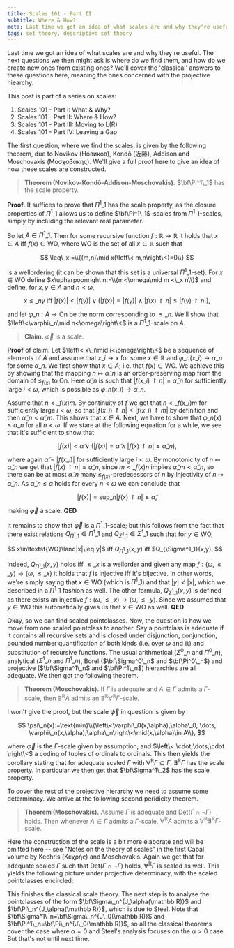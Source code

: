 ```yaml
---
title: Scales 101 - Part II
subtitle: Where & How?
meta: Last time we got an idea of what scales are and why they're useful. The next questions we then might ask is where do we find them, and how do we create new ones from existing ones? We'll cover the 'classical' answers to these questions here, meaning the ones concerned with the projective hiearchy.
tags: set theory, descriptive set theory
---
```


Last time we got an idea of what scales are and why they're useful. The next questions
we then might ask is where do we find them, and how do we create new ones from existing
ones? We'll cover the 'classical' answers to these questions here, meaning the ones
concerned with the projective hiearchy.

This post is part of a series on scales:

1. <router-link to="/posts/2017-10-06-scales-101-part-i">Scales 101 - Part I: What &
   Why?</router-link>
2. Scales 101 - Part II: Where & How?
3. <router-link to="/posts/2017-10-20-scales-101-part-iii">Scales 101 - Part III:
   Moving to L(R)</router-link>
4. <router-link to="/posts/2017-10-27-scales-101-part-iv">Scales 101 - Part IV: Leaving
   a Gap</router-link>

The first question, where we find the scales, is given by the following theorem, due to
Novikov (Нóвиков), Kondô (近藤), Addison and Moschovakis (Μοσχοβάκης). We'll give a
full proof here to give an idea of how these scales are constructed.

> **Theorem (Novikov-Kondô-Addison-Moschovakis).** $\bf\Pi^1\_1$ has the scale property.

**Proof**. It suffices to prove that $\Pi^1\_1$ has the scale property, as the closure
properties of $\Pi^1\_1$ allows us to define $\bf\Pi^1\_1$-scales from $\Pi^1\_1$-scales,
simply by including the relevant real parameter.

So let $A\in\Pi^1\_1$. Then for some recursive function $f:\mathbb R\to\mathbb R$ it
holds that $x\in A$ iff $f(x)\in\textsf{WO}$, where $\textsf{WO}$ is the set of all
$x\in\mathbb R$ such that

$$ \leq\_x:=\\{(m,n)\mid x(\left\< m,n\right\<)=0\\} $$

is a wellordering (it can be shown that this set is a universal $\Pi^1\_1$-set). For
$x\in\textsf{WO}$ define $x\upharpoonright n:=\\{m<\omega\mid m <\_x n\\}$ and define, for
$x,y\in A$ and $n<\omega$,

$$
x\leq\_n y\text{ iff }|f(x)|<|f(y)|\lor(|f(x)|=|f(y)|\land|f(x)\upharpoonright
n|\leq|f(y)\upharpoonright n|),
$$

and let $\varphi\_n:A\to\textsf{On}$ be the norm corresponding to $\leq\_n$. We'll show
that $\left\<\varphi\_n\mid n<\omega\right\<$ is a $\Pi^1\_1$-scale on $A$.

> **Claim.** $\vec\varphi$ is a scale.

**Proof** of claim. Let $\left\< x\_i\mid i<\omega\right\<$ be a sequence of elements
of $A$ and assume that $x\_i\to x$ for some $x\in\mathbb R$ and
$\varphi\_n(x\_i)\to\alpha\_n$ for some $\alpha\_n$. We first show that $x\in A$; i.e.
that $f(x)\in\textsf{WO}$. We achieve this by showing that the mapping
$n\mapsto\tilde\alpha\_n$ is an order-preserving map from the domain of $\leq_{f(x)}$
to $\textsf{On}$. Here $\tilde\alpha\_n$ is such that $|f(x\_i)\upharpoonright
n|=\tilde\alpha\_n$ for sufficiently large $i<\omega$, which is possible as
$\varphi\_n(x\_i)\to\alpha\_n$.

Assume that $n<\_{f(x)}m$. By continuity of $f$ we get that $n<\_{f(x\_i)}m$ for
sufficiently large $i<\omega$, so that $|f(x\_i)\upharpoonright
n|<|f(x\_i)\upharpoonright m|$ by definition and then
$\tilde\alpha\_n<\tilde\alpha\_m$. This shows that $x\in A$. Next, we have to show that
$\varphi\_n(x)\leq\alpha\_n$ for all $n<\omega$. If we stare at the following equation
for a while, we see that it's sufficient to show that

$$
|f(x)|<\tilde\alpha\lor(|f(x)|=\tilde\alpha\land|f(x)\upharpoonright
n|\leq\tilde\alpha\_n),
$$

where again $\tilde\alpha=|f(x\_i)|$ for sufficiently large $i<\omega$. By monotonicity
of $n\mapsto\tilde\alpha\_n$ we get that $|f(x)\upharpoonright n|\leq\tilde\alpha\_n$,
since $m<\_{f(x)}n$ implies $\tilde\alpha\_m<\tilde\alpha\_n$, so there can be at most
$\tilde\alpha\_n$ many $\leq_{f(x)}$-predecessors of $n$ by injectivity of
$n\mapsto\tilde\alpha\_n$. As $\tilde\alpha\_n\leq\tilde\alpha$ holds for every
$n<\omega$ we can conclude that

$$ |f(x)|=\text{sup}\_n|f(x)\upharpoonright n|\leq\tilde\alpha, $$

making $\vec\varphi$ a scale. **QED**

It remains to show that $\vec\varphi$ is a $\Pi^1\_1$-scale; but this follows from the
fact that there exist relations $Q_{\Pi^1\_1}\in\Pi^1\_1$ and
$Q_{\Sigma^1\_1}\in\Sigma^1\_1$ such that for $y\in\textsf{WO}$,

$$
x\in\textsf{WO}\land|x|\leq|y|$ iff $Q_{\Pi^1\_1}(x,y)$ iff $Q_{\Sigma^1\_1}(x,y).
$$

Indeed, $Q_{\Pi^1\_1}(x,y)$ holds iff $\leq\_x$ is a wellorder and given any map
$f:(\omega,\leq\_y)\to(\omega,\leq\_x)$ it holds that $f$ is injective iff it's
bijective. In other words, we're simply saying that $x\in\textsf{WO}$ (which is
$\Pi^1\_1$) and that $|y|\not<|x|$, which we described in a $\Pi^1\_1$ fashion as well.
The other formula, $Q_{\Sigma^1\_1}(x,y)$ is defined as there exists an injective
$f:(\omega,\leq\_x)\to(\omega,\leq\_y)$. Since we assumed that $y\in\textsf{WO}$ this
automatically gives us that $x\in\textsf{WO}$ as well. **QED**

Okay, so we can find scaled pointclasses. Now, the question is how we move from one
scaled pointclass to another. Say a pointclass is adequate if it contains all recursive
sets and is closed under disjunction, conjunction, bounded number quantification of
both kinds (i.e. over $\omega$ and $\mathbb R$) and substitution of recursive
functions. The usual arithmetical ($\Sigma^0\_n$ and $\Pi^0\_n$), analytical
($\Sigma^1\_n$ and $\Pi^1\_n$), Borel ($\bf\Sigma^0\_n$ and $\bf\Pi^0\_n$) and
projective ($\bf\Sigma^1\_n$ and $\bf\Pi^1\_n$) hierarchies are all adequate. We then
got the following theorem.

> **Theorem (Moschovakis).** If $\Gamma$ is adequate and $A\in\Gamma$ admits a
> $\Gamma$-scale, then $\exists^{\mathbb R}A$ admits an $\exists^{\mathbb
> R}\forall^{\mathbb R}\Gamma$-scale.

I won't give the proof, but the scale $\vec\psi$ in question is given by

$$
\psi\_n(x):=\text{min}\\{\left\<\varphi\_0(x,\alpha),\alpha\_0, \dots,
\varphi\_n(x,\alpha),\alpha\_n\right\<\mid(x,\alpha)\in A\\},
$$

where $\vec\varphi$ is the $\Gamma$-scale given by assumption, and $\left\<
\cdot,\dots,\cdot \right\<$ a coding of tuples of ordinals to ordinals. This then
yields the corollary stating that for adequate scaled $\Gamma$ with $\forall^{\mathbb
R}\Gamma\subseteq\Gamma$, $\exists^{\mathbb R}\Gamma$ has the scale property. In
particular we then get that $\bf\Sigma^1\_2$ has the scale property.

To cover the rest of the projective hierarchy we need to assume some determinacy. We
arrive at the following second peridicity theorem.

> **Theorem (Moschovakis).** Assume $\Gamma$ is adequate and
> $\text{Det}(\Gamma\cap\lnot\Gamma)$ holds. Then whenever $A\in\Gamma$ admits a
> $\Gamma$-scale, $\forall^{\mathbb R}A$ admits a $\forall^{\mathbb R}\exists^{\mathbb
> R}\Gamma$-scale.

Here the construction of the scale is a bit more elaborate and will be omitted here --
see "Notes on the theory of scales" in the first Cabal volume by Kechris (Κεχρής) and
Moschovakis. Again we get that for adequate scaled $\Gamma$ such that
$\text{Det}(\Gamma\cap\lnot\Gamma)$ holds, $\forall^{\mathbb R}\Gamma$ is scaled as
well. This yields the following picture under projective determinacy, with the scaled
pointclasses encircled:

This finishes the classical scale theory. The next step is to analyse the pointclasses
of the form $\bf\Sigma\_n^{J_\alpha(\mathbb R)}$ and $\bf\Pi\_n^{J_\alpha(\mathbb R)}$,
which is due to Steel. Note that $\bf\Sigma^1\_n=\bf\Sigma\_n^{J\_0(\mathbb R)}$ and
$\bf\Pi^1\_n=\bf\Pi\_n^{J\_0(\mathbb R)}$, so all the classical theorems cover the case
where $\alpha=0$ and Steel's analysis focuses on the $\alpha>0$ case. But that's not
until next time.
